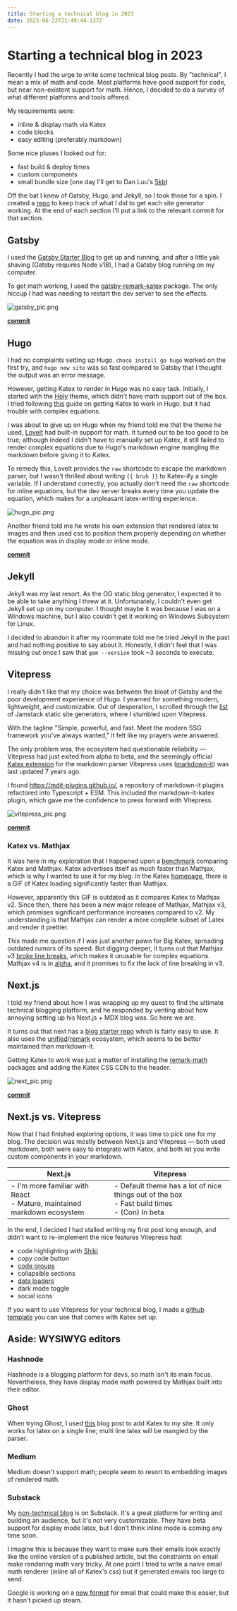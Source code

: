 ```yaml
---
title: Starting a technical blog in 2023
date: 2023-06-22T21:49:44.137Z
---
```

<script setup lang="ts">
const bruh = "{{< raw >}}$n${{< /raw >}}"
</script>
# Starting a technical blog in 2023

Recently I had the urge to write some technical blog posts. By "technical", I mean a mix of math and code.
Most platforms have good support for code, but near non-existent support for math. 
Hence, I decided to do a survey of what different platforms and tools offered.

My requirements were:
- inline & display math via Katex
- code blocks
- easy editing (preferably markdown)

Some nice pluses I looked out for:
- fast build & deploy times
- custom components
- small bundle size (one day I'll get to Dan Luu's [5kb](https://danluu.com/))

Off the bat I knew of Gatsby, Hugo, and Jekyll, so I took those for a spin. I created a 
[repo](https://github.com/SimonBerens/technical-blog-exploration) to keep track of what I did to get each
site generator working. At the end of each section I'll put a link to the relevant commit for that section.

## Gatsby
I used the [Gatsby Starter Blog](https://www.gatsbyjs.com/starters/gatsbyjs/gatsby-starter-blog) to get up and running,
and after a little yak shaving (Gatsby requires Node v18), I had a Gatsby blog running on my computer.

To get math working, I used the [gatsby-remark-katex](https://www.gatsbyjs.com/plugins/gatsby-remark-katex/) package.
The only hiccup I had was needing to restart the dev server to see the effects.

![gatsby_pic.png](gatsby_pic.png)

[**commit**](https://github.com/SimonBerens/technical-blog-exploration/commit/8640b7c4505bfe9418c4a7326861ad3bb9762714#diff-325a28b3dca48201bb600ac5c4f1b4820074081fa5491223cd3437556f601fa0)

## Hugo
I had no complaints setting up Hugo. `choco install go hugo` worked on the first try, 
and `hugo new site` was so fast compared to Gatsby that I thought the output was an error message.

However, getting Katex to render in Hugo was no easy task. Initially, 
I started with the [Holy](https://github.com/serkodev/holy) theme, which didn't have math support out of the box.
I tried following [this](https://mertbakir.gitlab.io/hugo/math-typesetting-in-hugo/) guide on getting Katex to work in 
Hugo, but it had trouble with complex equations.

I was about to give up on Hugo when my friend told me that the theme he used, [LoveIt](https://hugoloveit.com/) had
built-in support for math. It turned out to be too good to be true; although indeed I didn't have to manually set up
Katex, it still failed to render complex equations due to Hugo's markdown engine mangling the markdown before giving
it to Katex.

To remedy this, LoveIt provides the `raw` shortcode to escape the markdown parser, but I wasn't thrilled about writing
`{{ bruh }}` to Katex-ify a single variable. If I understand correctly, you actually don't need the `raw` shortcode for
inline equations, but the dev server breaks every time you update the equation, which makes for a unpleasant
latex-writing experience.

![hugo_pic.png](hugo_pic.png)

Another friend told me he wrote his own extension that rendered latex to images and then used 
css to position them properly depending on whether the equation was in display mode or inline mode.

[**commit**](https://github.com/SimonBerens/technical-blog-exploration/commit/503e05185878af5a149b75481865986153646f3e)

## Jekyll
Jekyll was my last resort. As the OG static blog generator, I expected it to be able to take anything I threw
at it. Unfortunately, I couldn't even get Jekyll set up on my computer. I thought maybe it was because I was on a 
Windows machine, but I also couldn't get it working on Windows Subsystem for Linux. 

I decided to abandon it after my roommate told me he tried Jekyll in the past and had nothing positive to say about it. 
Honestly, I didn't feel that I was missing out once I saw that `gem --version` took ~3 seconds to execute.

## Vitepress
I really didn't like that my choice was between the bloat of Gatsby and the poor development experience of Hugo. I yearned for something
modern, lightweight, and customizable. Out of desperation, I scrolled through the 
[list](https://jamstack.com/generators/) of Jamstack static site generators, where I stumbled upon Vitepress.

With the tagline "Simple, powerful, and fast. Meet the modern SSG framework you've always wanted," it felt like my
prayers were answered.

The only problem was, the ecosystem had questionable reliability — Vitepress had just exited from alpha to beta,
and the seemingly official [Katex extension](https://www.npmjs.com/package/markdown-it-katex) for the markdown parser
Vitepress uses ([markdown-it](https://github.com/markdown-it/markdown-it)) was last updated 7 years ago.

I found https://mdit-plugins.github.io/, a repository of markdown-it plugins refactored into Typescript + ESM.
This included the markdown-it-katex plugin, which gave me the confidence to press forward with Vitepress.

![vitepress_pic.png](vitepress_pic.png)

[**commit**](https://github.com/SimonBerens/technical-blog-exploration/commit/57bee540b3b5476a32c10c37ca33e8df04601297)

### Katex vs. Mathjax
It was here in my exploration that I happened upon a
[benchmark](https://www.intmath.com/cg5/katex-mathjax-comparison.php) comparing Katex and Mathjax. Katex advertises
itself as much faster than Mathjax, which is why I wanted to use it for my blog. 
In the Katex [homepage](https://katex.org/), there is a GIF of Katex loading significantly faster than Mathjax.

However, apparently this GIF is outdated as it compares Katex to Mathjax v2. Since then, there has been a new major
release of Mathjax, Mathjax v3, which promises significant performance increases compared to v2. My understanding is
that Mathjax can render a more complete subset of Latex and render it prettier.

This made me question if I was just another pawn for Big Katex, spreading outdated rumors of its speed.
But digging deeper, it turns out that Mathjax v3 [broke line breaks](https://github.com/mathjax/MathJax/issues/2312),
which makes it unusable for complex equations. 
Mathjax v4 is in [alpha](https://github.com/mathjax/MathJax-src/releases/tag/4.0.0-alpha.1), and it promises
to fix the lack of line breaking in v3.

## Next.js
I told my friend about how I was wrapping up my quest to find the ultimate technical blogging platform,
and he responded by venting about how annoying setting up his Next.js + MDX blog was. So here we are.

It turns out that next has a [blog starter repo](https://github.com/vercel/next.js/tree/canary/examples/blog-starter)
which is fairly easy to use. It also uses the 
[unified](https://unifiedjs.com/)/[remark](https://github.com/remarkjs/remark) ecosystem, which seems to be better
maintained than markdown-it. 

Getting Katex to work was just a matter of installing the [remark-math](https://github.com/remarkjs/remark-math)
packages and adding the Katex CSS CDN to the header.

![next_pic.png](next_pic.png)

[**commit**](https://github.com/SimonBerens/technical-blog-exploration/commit/4e006a0c1a15eda716e0cb3ebfde4c7c3b8bc4a3)

## Next.js vs. Vitepress
Now that I had finished exploring options, it was time to pick one for my blog. The decision was mostly between
Next.js and Vitepress — both used markdown, both were easy to integrate with Katex, and both let you write custom components
in your markdown.

| Next.js                                                                     | Vitepress                                                                                            |
|-----------------------------------------------------------------------------|------------------------------------------------------------------------------------------------------|
| - I'm more familiar with React<br/> - Mature, maintained markdown ecosystem | - Default theme has a lot of nice things out of the box<br/> - Fast build times<br/> - (Con) In beta |

In the end, I decided I had stalled writing my first post long enough, 
and didn't want to re-implement the nice features Vitepress had:
- code highlighting with [Shiki](https://shiki.matsu.io/)
- copy code button
- [code groups](https://vitepress.dev/guide/markdown#code-groups)
- collapsible sections
- [data loaders](https://vitepress.dev/guide/data-loading#createcontentloader)
- dark mode toggle
- social icons

If you want to use Vitepress for your technical blog, I made a 
[github template](https://github.com/SimonBerens/technical-blog-template) you can use that comes with Katex set up.

## Aside: WYSIWYG editors
### Hashnode
Hashnode is a blogging platform for devs, so math isn't its main focus. Nevertheless, they have display mode math 
powered by Mathjax built into their editor.

### Ghost
When trying Ghost, I used [this](https://www.naut.ca/blog/2019/04/01/quickly-add-latex-math-rendering-to-a-ghost-blog/)
blog post to add Katex to my site. It only works for latex on a single line; multi line latex will be mangled by the
parser.

### Medium
Medium doesn't support math; people seem to resort to embedding images of rendered math.

### Substack
My [non-technical blog](https://simonberens.com/) is on Substack. It's a great platform for writing and building 
an audience, but it's not very customizable. They have beta support for display mode latex, but I don't think inline
mode is coming any time soon. 

I imagine this is because they want to make sure their emails look exactly like the online version of a published article, but the
constraints on email make rendering math very tricky. At one point I tried to write a naive email math renderer
(inline all of Katex's css) but it generated emails too large to send.

Google is working on a [new format](https://amp.dev/about/email) for email that could make this easier, but it hasn't
picked up steam.
